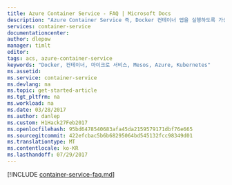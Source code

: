 ```yaml
---
title: Azure Container Service - FAQ | Microsoft Docs
description: "Azure Container Service 즉, Docker 컨테이너 앱을 실행하도록 가상 컴퓨터 클러스터 만들기, 구성 및 관리를 간소화하는 서비스에 대한 질문과 대답을 제공합니다."
services: container-service
documentationcenter: 
author: dlepow
manager: timlt
editor: 
tags: acs, azure-container-service
keywords: "Docker, 컨테이너, 마이크로 서비스, Mesos, Azure, Kubernetes"
ms.assetid: 
ms.service: container-service
ms.devlang: na
ms.topic: get-started-article
ms.tgt_pltfrm: na
ms.workload: na
ms.date: 03/28/2017
ms.author: danlep
ms.custom: H1Hack27Feb2017
ms.openlocfilehash: 95bd6478540683afa45da2159579171dbf76e665
ms.sourcegitcommit: 422efcbac5b6b68295064bd545132fcc98349d01
ms.translationtype: MT
ms.contentlocale: ko-KR
ms.lasthandoff: 07/29/2017
---
```

[!INCLUDE [container-service-faq.md](../../../includes/container-service-faq.md)]

